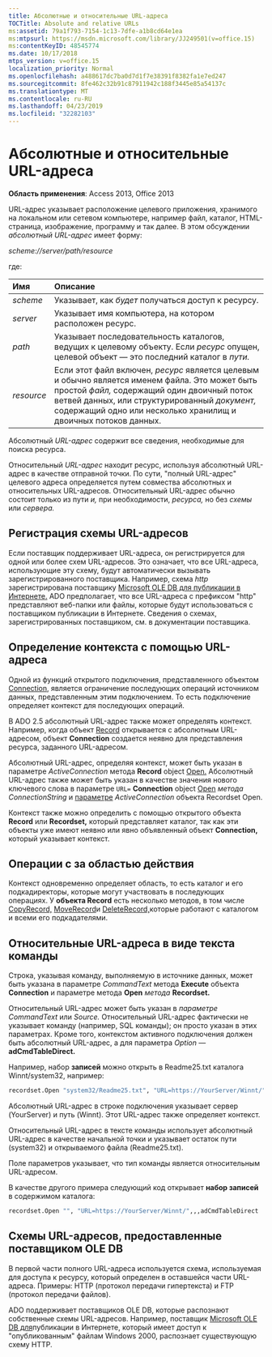 ```yaml
---
title: Абсолютные и относительные URL-адреса
TOCTitle: Absolute and relative URLs
ms:assetid: 79a1f793-7154-1c13-7dfe-a1b8cd64e1ea
ms:mtpsurl: https://msdn.microsoft.com/library/JJ249501(v=office.15)
ms:contentKeyID: 48545774
ms.date: 10/17/2018
mtps_version: v=office.15
localization_priority: Normal
ms.openlocfilehash: a488617dc7ba0d7d1f7e38391f8382fa1e7ed247
ms.sourcegitcommit: 8fe462c32b91c87911942c188f3445e85a54137c
ms.translationtype: MT
ms.contentlocale: ru-RU
ms.lasthandoff: 04/23/2019
ms.locfileid: "32282103"
---
```

# <a name="absolute-and-relative-urls"></a>Абсолютные и относительные URL-адреса

**Область применения**: Access 2013, Office 2013    

URL-адрес указывает расположение целевого приложения, хранимого на локальном или сетевом компьютере, например файл, каталог, HTML-страница, изображение, программу и так далее. В этом обсуждении *абсолютный URL-адрес* имеет форму:

*scheme://server/path/resource*

где:

|Имя |Описание|
|:----|:----------|
|*scheme*|Указывает, как *будет* получаться доступ к ресурсу.|
|*server*|Указывает имя компьютера, на  котором расположен ресурс.|
|*path*|Указывает последовательность каталогов, ведущих к целевому объекту. Если *ресурс* опущен, целевой объект — это последний каталог в *пути.*|
|*resource*|Если этот файл включен, *ресурс* является целевым и обычно является именем файла. Это может быть простой *файл,* содержащий один двоичный поток ветвей данных, или структурированный *документ,* содержащий одно или несколько хранилищ и двоичных потоков данных.|

Абсолютный *URL-адрес* содержит все сведения, необходимые для поиска ресурса.

Относительный *URL-адрес* находит ресурс, используя абсолютный URL-адрес в качестве отправной точки. По сути, "полный URL-адрес" целевого адреса определяется путем совмества абсолютных и относительных URL-адресов. Относительный URL-адрес обычно состоит только из пути *и,* при необходимости, *ресурса,* но без *схемы* или *сервера.*

## <a name="url-scheme-registration"></a>Регистрация схемы URL-адресов

Если поставщик поддерживает URL-адреса, он регистрируется для одной или более схем URL-адресов. Это означает, что все URL-адреса, использующие эту схему, будут автоматически вызывать зарегистрированного поставщика. Например, схема *http* зарегистрирована поставщику [Microsoft OLE DB для публикации в Интернете.](microsoft-ole-db-provider-for-internet-publishing.md) ADO предполагает, что все URL-адреса с префиксом "http" представляют веб-папки или файлы, которые будут использоваться с поставщиком публикации в Интернете. Сведения о схемах, зарегистрированных поставщиком, см. в документации поставщика.

## <a name="defining-context-with-a-url"></a>Определение контекста с помощью URL-адреса

Одной из функций открытого подключения, представленного объектом [Connection,](connection-object-ado.md) является ограничение последующих операций источником данных, представленным этим подключением. То есть подключение определяет контекст для последующих операций.

В ADO 2.5 абсолютный URL-адрес также может определять контекст. Например, когда объект [Record](record-object-ado.md) открывается с абсолютным URL-адресом, объект **Connection** создается неявно для представления ресурса, заданного URL-адресом.

Абсолютный URL-адрес, определяя контекст, может быть указан в параметре *ActiveConnection* метода **Record** object [Open.](open-method-ado-record.md) Абсолютный URL-адрес также может быть указан в качестве значения нового ключевого слова в параметре `URL=` **Connection** object [Open](open-method-ado-connection.md) *метода ConnectionString* и [](open-method-ado-recordset.md) [параметре](recordset-object-ado.md) *ActiveConnection* объекта Recordset Open.

Контекст также можно определить с помощью открытого объекта **Record** или **Recordset,** который представляет каталог, так как эти объекты уже имеют неявно или явно объявленный объект **Connection,** который указывает контекст.

## <a name="scoped-operations"></a>Операции с за областью действия

Контекст одновременно определяет область, то есть каталог и его подкадиректоры, которые могут участвовать в последующих операциях. У **объекта Record** есть несколько методов, в том числе [CopyRecord,](copyrecord-method-ado.md) [MoveRecord](moverecord-method-ado.md)и [DeleteRecord,](deleterecord-method-ado.md)которые работают с каталогом и всеми его подкадателями.

## <a name="relative-urls-as-command-text"></a>Относительные URL-адреса в виде текста команды

Строка, указывая команду, выполняемую в источнике данных, может быть указана в параметре *CommandText* метода **Execute** объекта **Connection** и параметре метода **Open** *метода* **Recordset.**

Относительный URL-адрес может быть указан в *параметре CommandText* или *Source.* Относительный URL-адрес фактически не указывает команду (например, SQL команды); он просто указан в этих параметрах. Кроме того, контекстом активного подключения должен быть абсолютный URL-адрес, а для параметра *Option* — **adCmdTableDirect.**

Например, набор **записей** можно открыть в Readme25.txt каталога Winnt/system32, например:

```vb
recordset.Open "system32/Readme25.txt", "URL=https://YourServer/Winnt/",,,adCmdTableDirect 
```

Абсолютный URL-адрес в строке подключения указывает сервер (YourServer) и путь (Winnt). Этот URL-адрес также определяет контекст.

Относительный URL-адрес в тексте команды использует абсолютный URL-адрес в качестве начальной точки и указывает остаток пути (system32) и открываемого файла (Readme25.txt).

Поле параметров указывает, что тип команды является относительным URL-адресом.

В качестве другого примера следующий код открывает **набор записей** в содержимом каталога:

```vb
recordset.Open "", "URL=https://YourServer/Winnt/",,,adCmdTableDirect 
```

## <a name="ole-db-provider-supplied-url-schemes"></a>Схемы URL-адресов, предоставленные поставщиком OLE DB

В первой части полного URL-адреса  используется схема, используемая для доступа к ресурсу, который определен в оставшейся части URL-адреса. Примеры: HTTP (протокол передачи гипертекста) и FTP (протокол передачи файлов).

ADO поддерживает поставщиков OLE DB, которые распознают собственные схемы URL-адресов. Например, поставщик [Microsoft OLE DB для](microsoft-ole-db-provider-for-internet-publishing.md)публикации в Интернете, который имеет доступ к "опубликованным" файлам Windows 2000, распознает существующую схему HTTP.

